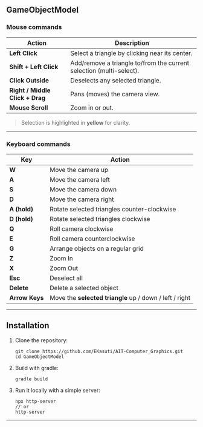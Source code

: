 ## GameObjectModel


### Mouse commands
| Action | Description |
|---------|--------------|
| **Left Click**    | Select a triangle by clicking near its center. |
| **Shift + Left Click**    | Add/remove a triangle to/from the current selection (multi-select). |
| **Click Outside** | Deselects any selected triangle.               |
| **Right / Middle Click + Drag** | Pans (moves) the camera view.               |
| **Mouse Scroll** | Zoom in or out.               |


> Selection is highlighted in **yellow** for clarity.

---
### Keyboard commands

| Key | Action |
|-------|-----------------------|
| **W** | Move the camera up    |
| **A** | Move the camera left  |
| **S** | Move the camera down  |
| **D** | Move the camera right |
| **A (hold)** | Rotate selected triangles counter-clockwise  |
| **D (hold)** | Rotate selected triangles clockwise  |
| **Q** | Roll camera clockwise |
| **E** | Roll camera counterclockwise |
| **G** | Arrange objects on a regular grid |
| **Z** | Zoom In |
| **X** | Zoom Out |
| **Esc** | Deselect all |
| **Delete** | Delete a selected object |
| **Arrow Keys** | Move the **selected triangle** up / down / left / right |

---

## Installation
1. Clone the repository:
   ```
   git clone https://github.com/EKasuti/AIT-Computer_Graphics.git
   cd GameObjectModel
   ```
2. Build with gradle:
   ```
   gradle build
   ```
3. Run it locally with a simple server:
   ```
   npx http-server
   // or
   http-server
   ```

---